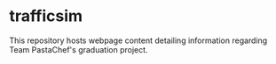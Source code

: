 # trafficsim

This repository hosts webpage content detailing information regarding Team PastaChef's graduation project.
